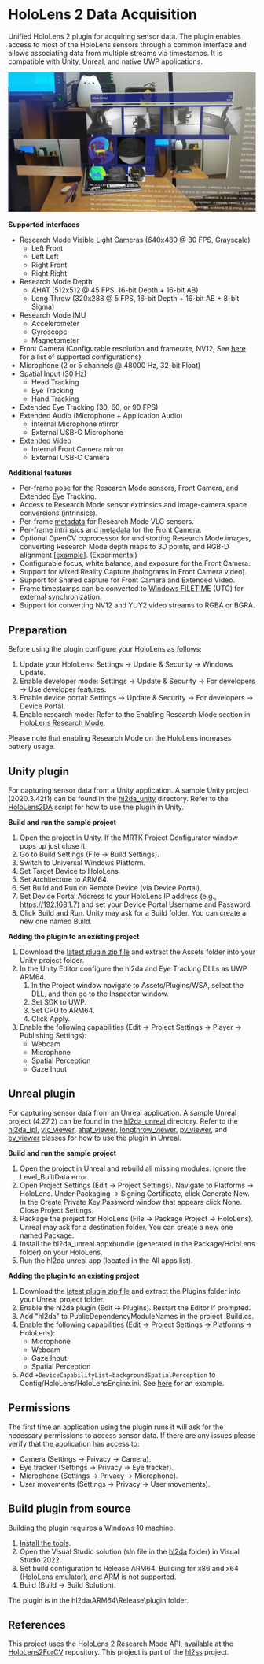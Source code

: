 # HoloLens 2 Data Acquisition

Unified HoloLens 2 plugin for acquiring sensor data.
The plugin enables access to most of the HoloLens sensors through a common interface and allows associating data from multiple streams via timestamps.
It is compatible with Unity, Unreal, and native UWP applications.

![demo](hl2da_unity.jpg)

**Supported interfaces**

- Research Mode Visible Light Cameras (640x480 @ 30 FPS, Grayscale)
  - Left Front
  - Left Left
  - Right Front
  - Right Right
- Research Mode Depth
  - AHAT (512x512 @ 45 FPS, 16-bit Depth + 16-bit AB)
  - Long Throw (320x288 @ 5 FPS, 16-bit Depth + 16-bit AB + 8-bit Sigma)
- Research Mode IMU
  - Accelerometer
  - Gyroscope
  - Magnetometer
- Front Camera (Configurable resolution and framerate, NV12, See [here](etc/pv_configurations.txt) for a list of supported configurations)
- Microphone (2 or 5 channels @ 48000 Hz, 32-bit Float)
- Spatial Input (30 Hz)
  - Head Tracking
  - Eye Tracking
  - Hand Tracking
- Extended Eye Tracking (30, 60, or 90 FPS)
- Extended Audio (Microphone + Application Audio)
  - Internal Microphone mirror
  - External USB-C Microphone
- Extended Video
  - Internal Front Camera mirror
  - External USB-C Camera

**Additional features**

- Per-frame pose for the Research Mode sensors, Front Camera, and Extended Eye Tracking.
- Access to Research Mode sensor extrinsics and image-camera space conversions (intrinsics).
- Per-frame [metadata](https://github.com/jdibenes/hl2da/blob/021ca4360d033c317d28e19dbb4d6353dcf9a5e2/hl2da/hl2da/stream_rm.cpp#L21) for Research Mode VLC sensors.
- Per-frame intrinsics and [metadata](https://github.com/jdibenes/hl2da/blob/021ca4360d033c317d28e19dbb4d6353dcf9a5e2/hl2da/hl2da/stream_pv.cpp#L36) for the Front Camera.
- Optional OpenCV coprocessor for undistorting Research Mode images, converting Research Mode depth maps to 3D points, and RGB-D alignment [[example](hl2da_unity/Assets/Scripts/rgbd_align.cs)]. (Experimental)
- Configurable focus, white balance, and exposure for the Front Camera.
- Support for Mixed Reality Capture (holograms in Front Camera video).
- Support for Shared capture for Front Camera and Extended Video.
- Frame timestamps can be converted to [Windows FILETIME](https://learn.microsoft.com/en-us/windows/win32/api/minwinbase/ns-minwinbase-filetime) (UTC) for external synchronization.
- Support for converting NV12 and YUY2 video streams to RGBA or BGRA.

## Preparation

Before using the plugin configure your HoloLens as follows:

1. Update your HoloLens: Settings -> Update & Security -> Windows Update.
2. Enable developer mode: Settings -> Update & Security -> For developers -> Use developer features.
3. Enable device portal: Settings -> Update & Security -> For developers -> Device Portal.
4. Enable research mode: Refer to the Enabling Research Mode section in [HoloLens Research Mode](https://docs.microsoft.com/en-us/windows/mixed-reality/develop/advanced-concepts/research-mode).

Please note that enabling Research Mode on the HoloLens increases battery usage.

## Unity plugin

For capturing sensor data from a Unity application.
A sample Unity project (2020.3.42f1) can be found in the [hl2da_unity](hl2da_unity) directory.
Refer to the [HoloLens2DA](hl2da_unity/Assets/Scripts/HoloLens2DA.cs) script for how to use the plugin in Unity.

**Build and run the sample project**

1. Open the project in Unity. If the MRTK Project Configurator window pops up just close it.
2. Go to Build Settings (File -> Build Settings).
3. Switch to Universal Windows Platform.
4. Set Target Device to HoloLens.
5. Set Architecture to ARM64.
6. Set Build and Run on Remote Device (via Device Portal).
7. Set Device Portal Address to your HoloLens IP address (e.g., https://192.168.1.7) and set your Device Portal Username and Password.
8. Click Build and Run. Unity may ask for a Build folder. You can create a new one named Build.

**Adding the plugin to an existing project**

1. Download the [latest plugin zip file](https://github.com/jdibenes/hl2da/releases) and extract the Assets folder into your Unity project folder.
2. In the Unity Editor configure the hl2da and Eye Tracking DLLs as UWP ARM64.
    1. In the Project window navigate to Assets/Plugins/WSA, select the DLL, and then go to the Inspector window.
    2. Set SDK to UWP.
    3. Set CPU to ARM64.
    4. Click Apply.
3. Enable the following capabilities (Edit -> Project Settings -> Player -> Publishing Settings):
    - Webcam
    - Microphone    
    - Spatial Perception
    - Gaze Input

## Unreal plugin

For capturing sensor data from an Unreal application.
A sample Unreal project (4.27.2) can be found in the [hl2da_unreal](hl2da_unreal) directory.
Refer to the [hl2da_ipl](hl2da_unreal/Source/hl2da_unreal/hl2da_ipl.cpp), [vlc_viewer](hl2da_unreal/Source/hl2da_unreal/vlc_viewer.cpp), [ahat_viewer](hl2da_unreal/Source/hl2da_unreal/ahat_viewer.cpp), [longthrow_viewer](hl2da_unreal/Source/hl2da_unreal/longthrow_viewer.cpp), [pv_viewer](hl2da_unreal/Source/hl2da_unreal/pv_viewer.cpp), and [ev_viewer](hl2da_unreal/Source/hl2da_unreal/ev_viewer.cpp) classes for how to use the plugin in Unreal.

**Build and run the sample project**

1. Open the project in Unreal and rebuild all missing modules. Ignore the Level_BuiltData error.
2. Open Project Settings (Edit -> Project Settings). Navigate to Platforms -> HoloLens. Under Packaging -> Signing Certificate, click Generate New. In the Create Private Key Password window that appears click None. Close Project Settings.
3. Package the project for HoloLens (File -> Package Project -> HoloLens). Unreal may ask for a destination folder. You can create a new one named Package.
4. Install the hl2da_unreal.appxbundle (generated in the Package/HoloLens folder) on your HoloLens.
5. Run the hl2da unreal app (located in the All apps list).

**Adding the plugin to an existing project**

1. Download the [latest plugin zip file](https://github.com/jdibenes/hl2da/releases) and extract the Plugins folder into your Unreal project folder.
2. Enable the hl2da plugin (Edit -> Plugins). Restart the Editor if prompted.
3. Add "hl2da" to PublicDependencyModuleNames in the project .Build.cs.
4. Enable the following capabilities (Edit -> Project Settings -> Platforms -> HoloLens):
   - Microphone
   - Webcam
   - Gaze Input
   - Spatial Perception
5. Add `+DeviceCapabilityList=backgroundSpatialPerception` to Config/HoloLens/HoloLensEngine.ini. See [here](hl2da_unreal/Config/HoloLens/HoloLensEngine.ini) for an example.

## Permissions

The first time an application using the plugin runs it will ask for the necessary permissions to access sensor data.
If there are any issues please verify that the application has access to:

- Camera (Settings -> Privacy -> Camera).
- Eye tracker (Settings -> Privacy -> Eye tracker).
- Microphone (Settings -> Privacy -> Microphone).
- User movements (Settings -> Privacy -> User movements).

## Build plugin from source

Building the plugin requires a Windows 10 machine.

1. [Install the tools](https://docs.microsoft.com/en-us/windows/mixed-reality/develop/install-the-tools).
2. Open the Visual Studio solution (sln file in the [hl2da](hl2da) folder) in Visual Studio 2022.
3. Set build configuration to Release ARM64. Building for x86 and x64 (HoloLens emulator), and ARM is not supported.
4. Build (Build -> Build Solution).

The plugin is in the hl2da\ARM64\Release\plugin folder.

## References

This project uses the HoloLens 2 Research Mode API, available at the [HoloLens2ForCV](https://github.com/microsoft/HoloLens2ForCV) repository.
This project is part of the [hl2ss](https://github.com/jdibenes/hl2ss) project.
